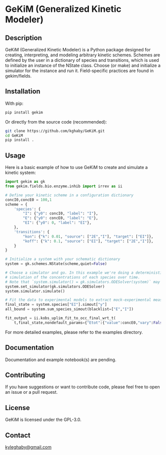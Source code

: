 # GeKiM (Generalized Kinetic Modeler)

## Description
GeKiM (Generalized Kinetic Modeler) is a Python package designed for creating, interpreting, and modeling arbitrary kinetic schemes. Schemes are defined by the user in a dictionary of species and transitions, which is used to initialize an instance of the NState class. Choose (or make) and initialize a simulator for the instance and run it. Field-specific practices are found in gekim/fields.

## Installation
With pip:
```bash
pip install gekim
```

Or directly from the source code (recommended):
```bash
git clone https://github.com/kghaby/GeKiM.git
cd GeKiM
pip install .
```

## Usage
Here is a basic example of how to use GeKiM to create and simulate a kinetic system:
```python
import gekim as gk
from gekim.fields.bio.enzyme.inhib import irrev as ii 

# Define your kinetic scheme in a configuration dictionary
concI0,concE0 = 100,1
scheme = {
    'species': {
        "I": {"y0": concI0, "label": "I"},
        "E": {"y0": concE0, "label": "E"},
        "EI": {"y0": 0, "label": "EI"},
    },    
    'transitions': {
        "kon": {"k": 0.01, "source": ["2E","I"], "target": ["EI"]},
        "koff": {"k": 0.1, "source": ["EI"], "target": ["2E","I"]},
    }
}

# Initialize a system with your schematic dictionary
system = gk.schemes.NState(scheme,quiet=False)

# Choose a simulator and go. In this example we're doing a deterministic 
# simulation of the concentrations of each species over time.
# Note that `system.simulator() = gk.simulators.ODESolver(system)` may be more doc-hint friendly
system.set_simulator(gk.simulators.ODESolver)
system.simulator.simulate() 

# Fit the data to experimental models to extract mock-experimental measurements
final_state = system.species["EI"].simout["y"]
all_bound = system.sum_species_simout(blacklist=["E","I"])

fit_output = ii.kobs_uplim_fit_to_occ_final_wrt_t(
    t,final_state,nondefault_params={"Etot":{"value":concE0,"vary":False}})

```
For more detailed examples, please refer to the examples directory.

## Documentation
Documentation and example notebook(s) are pending.

## Contributing
If you have suggestions or want to contribute code, please feel free to open an issue or a pull request.

## License
GeKiM is licensed under the GPL-3.0.

## Contact
kyleghaby@gmail.com
